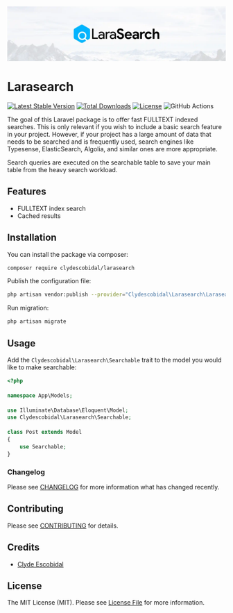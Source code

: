<img src="https://raw.githubusercontent.com/clydescobidal/larasearch/main/art/bannercard.webp" />

# Larasearch

[![Latest Stable Version](http://poser.pugx.org/clydescobidal/larasearch/v)](https://packagist.org/packages/clydescobidal/larasearch)
[![Total Downloads](http://poser.pugx.org/clydescobidal/larasearch/downloads)](https://packagist.org/packages/clydescobidal/larasearch)
[![License](http://poser.pugx.org/clydescobidal/larasearch/license)](https://packagist.org/packages/clydescobidal/larasearch)
![GitHub Actions](https://github.com/clydescobidal/larasearch/actions/workflows/run-tests.yaml/badge.svg)

The goal of this Laravel package is to offer fast FULLTEXT indexed searches. This is only relevant if you wish to include a basic search feature in your project. However, if your project has a large amount of data that needs to be searched and is frequently used, search engines like Typesense, ElasticSearch, Algolia, and similar ones are more appropriate.

Search queries are executed on the searchable table to save your main table from the heavy search workload. 

## Features

- FULLTEXT index search
- Cached results

## Installation

You can install the package via composer:

```bash
composer require clydescobidal/larasearch
```

Publish the configuration file:
```bash
php artisan vendor:publish --provider="Clydescobidal\Larasearch\LarasearchServiceProvider"
```

Run migration:
```bash
php artisan migrate
```

## Usage
Add the `Clydescobidal\Larasearch\Searchable` trait to the model you would like to make searchable:
```php
<?php
 
namespace App\Models;
 
use Illuminate\Database\Eloquent\Model;
use Clydescobidal\Larasearch\Searchable;
 
class Post extends Model
{
    use Searchable;
}
```


### Changelog

Please see [CHANGELOG](CHANGELOG.md) for more information what has changed recently.

## Contributing

Please see [CONTRIBUTING](CONTRIBUTING.md) for details.

## Credits

-   [Clyde Escobidal](https://github.com/clydescobidal)

## License

The MIT License (MIT). Please see [License File](LICENSE.md) for more information.
